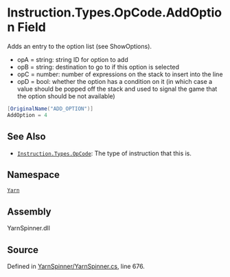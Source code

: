 # Instruction.Types.OpCode.AddOption Field

Adds an entry to the option list (see ShowOptions).
- opA = string: string ID for option to add
- opB = string: destination to go to if this option is selected
- opC = number: number of expressions on the stack to insert
into the line
- opD = bool: whether the option has a condition on it (in which
case a value should be popped off the stack and used to signal
the game that the option should be not available)


```csharp
[OriginalName("ADD_OPTION")]
AddOption = 4
```



## See Also
* [`Instruction.Types.OpCode`](/api/csharp/yarn/instruction.types.opcode.md): 
The type of instruction that this is.

## Namespace
[`Yarn`](/api/csharp/yarn/README.md)

## Assembly
YarnSpinner.dll

## Source
Defined in [YarnSpinner/YarnSpinner.cs](https://github.com/YarnSpinnerTool/YarnSpinner//blob/develop/YarnSpinner/YarnSpinner.cs#L676), line 676.
